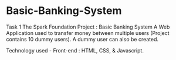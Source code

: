 # Basic-Banking-System
Task 1 The Spark Foundation Project : Basic Banking System A Web Application used to transfer money between multiple users (Project contains 10 dummy users). A dummy user can also be created.

Technology used - Front-end : HTML, CSS, & Javascript.
